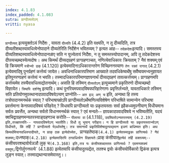 ```yaml
---
index: 4.1.83
index_padded: 4.1.083
sutra: प्राग्दीव्यतोऽण्
vritti: nyasa

---
```

`प्राग्दीव्यत्` इत्ययुक्तोऽयं निर्देशः , यावता `दीव्यति` (4.4.2) इति वक्ष्यति, न तु दीव्यदिति, तत्र दीव्यतीशब्दस्यावधित्वेनोपादाने दीव्यतेरिति निर्देशेन भवितव्यम् ? इत्यत आह-- `तदेकदेशः`इत्यादि। समस्तस्य दीव्यतिशब्दस्यावधित्वेनोपादाना#ए सति न युज्येतायं निर्देशः, न तु समस्तस्योपादानम्, अपि तु तदेकदेशस्य दीपव्यच्छब्दस्येत्यदोषः। अथ किमर्थं दीव्यद्ग्रहणं प्राग्ग्रहणञ्चत, नणित्येवाधिकारः क्रियताम् ? नैवं शक्यम्;एवं हि क्रियमाणे `स्त्रीभ्यो ढक्` (4.1.120) इत्येवमादिनाऽधिकारान्तरेण विच्छिननस्याणः `तेन रक्तं रागात्` (4.2.1) इत्येवमादिषु पुनर्ग्रहणं कर्त्तव्यं जायेत। अवधिनाधिकारपरिमाण आख्याते तदवधिकेष्वर्थेषु सर्वेष्वयमभ्यनुज्ञायत इतिपुनरण्ग्रहणं कर्त्तव्यं न भवति। तस्मादधिकारपरिमाणज्ञापनार्थं दीव्यद्ग्रहणं तावत्कर्त्तव्यम्। प्राग्ग्रहणमपि कर्त्तव्यमेव तस्यैवावधित्वद्योतनार्थम्। असति हि तस्मिन् `दीव्यतोऽण्` इत्युच्यमाने प्रकृतिरणो दीव्यच्छब्दो विज्ञायेत। `त्रिष्वपि दर्शनेषु` इत्यादि। कथं पुनरियमपवादविषयपरिहारेणाणः प्रवृत्तिर्लभ्यते, यावताधिकारे तस्मिन् सति प्रतियोगमुपस्थानादपवादविषयेऽप्यण् प्राप्नोति-- `अत इञ् अण् च` इति, अन्यथा हि तस्य तत्रोपादानमनर्थकं स्यात् ? परिभाषापक्षेऽपि प्राग्दीव्यतोऽर्थेष्वणित्यविशेषेण परिभाषिते सामान्येन परिभाषा प्रवर्त्तमाना केनापवादविषयं परिहरेत् ? विधावपि प्राग्दीव्यतो याः प्रकृतयस्ताः सर्वा इहैकध्यमुपनीयाण् विधीयमानः सर्वतः प्रवर्त्तेत, अन्यथा सर्वतो विधानमनर्थकं स्यात् ? एवं मन्यते-- ज्ञापकादपवादविषये न भविष्यतीति, यदयं क्वचिद्वाग्रहणमन्यतरस्याङ्ग्रहणञ्च करोति-- `पीलाया वा` (4.1.118), `उदश्वितोऽन्यतरस्याम् (4.2.19) इति,तज्ज्ञापयति-- नापवादविषयेऽण् भवतीति। विधौ तु भूयान् परीहारः। न हि प्राग्दीव्यतो याः प्रकृतयस्ताभ्योऽण् विधीयते, किं तर्हि ? प्राग्दीव्यतो येऽर्थास्तेषु। तत्र समानार्थे प्रकृतिविशेषादुत्पाद्यमान इञणं बाधिष्यत इति। अथ किमर्थमियानवधिरुपादीयते, न प्राक् ठक इत्येवोच्येत, `प्राग्वहतेष्ठक्` (4.4.1) इत्येतस्माट्ठकः प्रागित्यर्थः ? नैवं शक्यम्; `दध्नष्ठक्` (4.2.18) इत्येवमादिरपि ठगवधित्वेन विज्ञायते। `प्राक् कंसीयात्` इत्येवं तर्हि वक्तव्यम्-- `कंसीयपरशब्दयोर्यञञौ लुक् च` (4.3.168) इति,तत्र यः कंसीयशब्दस्ततः प्रागित्यर्थः ? एवमप्यशक्यं वक्तुम्; `द्विगोर्लुगनपत्ये` (4.1.88) इत्येतयापि कंसीयादुत्पद्येत, ततश्च द्वयोः कंसीययोर्विकारो द्विकंस इत्यत्र लुङ्न स्यात्। तस्माद्यथान्यासमेवास्तु।।